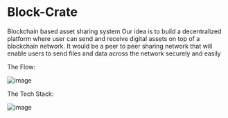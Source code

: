 # Block-Crate
Blockchain based asset sharing system
Our idea is to build a decentralized platform where user can send and receive digital assets on top of a blockchain network. It would be a peer to peer sharing network that will enable users to send files and data across the network securely and easily


The Flow:

![image](https://user-images.githubusercontent.com/52329525/201524435-f1a9c39a-0b1b-4103-9555-66ec64bd5f18.png)

The Tech Stack:

![image](https://user-images.githubusercontent.com/52329525/201524461-c65f7b2d-61f3-4b07-a760-85161ba960da.png)
